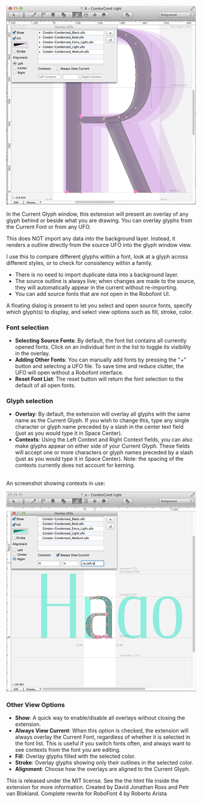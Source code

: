 <img src="https://github.com/FontBureau/fbOpenTools/raw/master/OverlayUFOs/source/resources/OverlayUFOs_preview.png" />
 
<p>In the Current Glyph window, this extension will present an overlay of any glyph behind or beside what you are drawing. You can overlay glyphs from the Current Font or from any UFO.</p>

<p>This does NOT import any data into the background layer. Instead, it renders a outline directly from the source UFO into the glyph window view.</p>

<p>I use this to compare different glyphs within a font, look at a glyph across different styles, or to check for consistency within a family.</p>

<ul>

<li>There is no need to import duplicate data into a background layer.</li>

<li>The source outline is always live; when changes are made to the source, they will automatically appear in the current without re-importing.</li>

<li>You can add source fonts that are not open in the Robofont UI.</li>


</ul>
    
<p>A floating dialog is present to let you select and open source fonts, specify which glyph(s) to display, and select view options such as fill, stroke, color.</p>

<h3>Font selection</h3>

<ul>

<li><strong>Selecting Source Fonts</strong>: By default, the font list contains all currently opened fonts. Click on an individual font in the list to toggle its visibility in the overlay.</li>

<li><strong>Adding Other Fonts</strong>: You can manually add fonts by pressing the "+" button and selecting a UFO file. To save time and reduce clutter, the UFO will open without a Robofont interface.</li>

<li><strong>Reset Font List</strong>: The reset button will return the font selection to the default of all open fonts.</li>


</ul>

<h3>Glyph selection</h3>

<ul>

<li><strong>Overlay</strong>: By default, the extension will overlay all glyphs with the same name as the Current Glyph. If you wish to change this, type any single character or glyph name preceded by a slash in the center text field (just as you would type it in Space Center).</li>

<li><strong>Contexts</strong>: Using the Left Context and Right Context fields, you can also make glyphs appear on either side of your Current Glyph. These fields will accept one or more characters or glyph names preceded by a slash (just as you would type it in Space Center). Note: the spacing of the contexts currently does not account for kerning.<br /><br /></li>

</ul>

<p>An screenshot showing contexts in use:</p>

<img src="https://github.com/FontBureau/fbOpenTools/raw/master/OverlayUFOs/source/resources/OverlayUFOs_preview.02.png" />



<h3>Other View Options</h3>

<ul>

<li><strong>Show</strong>: A quick way to enable/disable all overlays without closing the extension.</li>

<li><strong>Always View Current</strong>: When this option is checked, the extension will always overlay the Current Font, regardless of whether it is selected in the font list. This is useful if you switch fonts often, and always want to see contexts from the font you are editing.</li>

<li><strong>Fill</strong>: Overlay glyphs filled with the selected color.</li>

<li><strong>Stroke</strong>: Overlay glyphs showing only their outlines in the selected color.</li>

<li><strong>Alignment</strong>: Choose how the overlays are aligned to the Current Glyph.</li>

</ul>



<p>This is released under the MIT license. See the the html file inside the extension for more information. Created by David Jonathan Ross and Petr van Blokland. Complete rewrite for RoboFont 4 by Roberto Arista</p>
